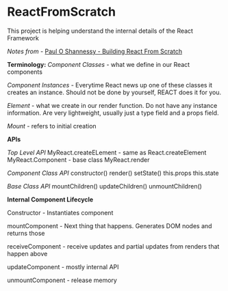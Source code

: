 # ReactFromScratch

This project is helping understand the internal details of the React Framework

*Notes from* - [Paul O Shannessy - Building React From Scratch
](https://www.youtube.com/watch?v=_MAD4Oly9yg)

**Terminology:**
*Component Classes* - what we define in our React components

*Component Instances* - Everytime React news up one of these classes it creates an instance. Should not be done by yourself, REACT does it for you.

*Element* - what we create in our render function. Do not have any instance information. Are very lightweight, usually just a type field and a props field.

*Mount* - refers to initial creation

**APIs**

*Top Level API*
MyReact.createELement - same as React.createElement
MyReact.Component - base class
MyReact.render

*Component Class API*
constructor()
render()
setState()
this.props
this.state

*Base Class API*
mountChildren()
updateChildren()
unmountChildren()

**Internal Component Lifecycle**

Constructor - Instantiates component

mountComponent - Next thing that happens. Generates DOM nodes and returns those

receiveComponent - receive updates and partial updates from renders that happen above

updateComponent - mostly internal API

unmountComponent - release memory